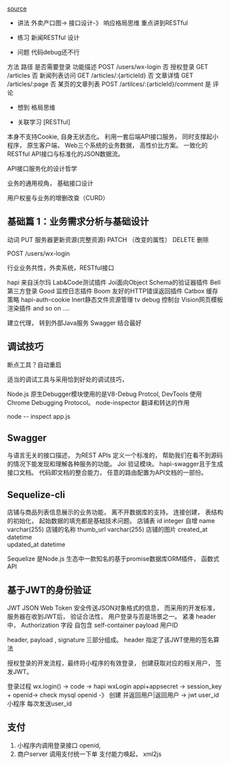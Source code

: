 [source](https://juejin.im/book/5b63fdba6fb9a04fde5ae6d0/section/5b73bb6951882561501ea3b3)

- 讲法
  外卖产口图-> 接口设计-》 响应格局思维
  重点讲到RESTful 

- 练习 
  新闻RESTful 设计

- 问题
  代码debug还不行
  

方法         路径                  是否需要登录          功能描述
POST       /users/wx-login          否                授权登录
GET        /articles                   否                新闻列表访问
GET        /articles/:{articleId}   否                文章详情
GET        /articles/:page          否                某页的文章列表
POST       /artilces/:{articleId}/comment 是          评论

- 想到
  格局思维

- 关联学习
[RESTful]  

本身不支持Cookie, 自身无状态化。
利用一套后端API接口服务， 同时支撑起小程序， 原生客户端， Web三个系统的业务数据， 高性价比方案。
一致化的RESTful API接口与标准化的JSON数据流。

API接口服务化的设计哲学

业务的通用视角， 基础接口设计

用户权鉴与业务的增删改查（CURD）

## 基础篇 1：业务需求分析与基础设计

动词
PUT 服务器更新资源(完整资源)
PATCH （改变的属性）
DELETE 删除

POST /users/wx-login  

行业业务共性，外卖系统，RESTful接口

hapi
来自沃尔玛
Lab&Code测试插件
Joi面向Object Schema的验证器插件
Bell 第三方登录
Good 监控日志插件
Boom 友好的HTTP错误返回插件
Catbox 缓存策略
hapi-auth-cookie 
Inert静态文件资源管理
tv debug 控制台
Vision网页模板渲染插件
and so on ....

建立代理， 转到外部Java服务
Swagger 结合最好

## 调试技巧
断点工具？自动重启

适当的调试工具与采用恰到好处的调试技巧， 

Node.js 原生Debugger模块使用的是V8-Debug Protcol, 
DevTools 使用Chrome Debugging Protocol。 
node-inspector 翻译和转达的作用

node -- inspect app.js

## Swagger

与语言无关的接口描述， 为REST APIs 定义一个标准的， 帮助我们在看不到源码的情况下能发现和理解各种服务的功能。
Joi 验证模块。 hapi-swagger且于生成接口文档。 
代码即文档的整合能力， 
任意的路由配置为API文档的一部份。 

## Sequelize-cli

店铺与商品列表信息展示的业务功能， 离不开数据库的支持。 
连接创建， 表结构的初始化， 起始数据的填充都是基础技术问题。 
店铺表
id         integer         自增
name       varchar(255)    店铺的名称
thumb_url  varchar(255)    店铺的图片
created_at datetime      
updated_at datetime


Sequelize 是Node.js 生态中一款知名的基于promise数据库ORM插件， 函数式API


## 基于JWT的身份验证

JWT JSON Web Token
安全传送JSON对象格式的信息， 而采用的开发标准， 
服务器在收到JWT后， 验证合法性， 用户登录与否是场景之一。
紧凑  header中， Authorization 字段
自包含 self-container
payload  用户ID

header, payload , signature 三部分组成。 
header 指定了该JWT使用的签名算法

授权登录的开发流程，最终将小程序的有效登录， 创建获取对应的相关用户， 签发JWT。

登录过程
wx.login() -> code -> hapi wxLogin appi+appsecret -> session_key + openid-> check mysql openid -》 创建
并返回用户|返回用户 -> jwt user_id
小程序 每次发送user_id

## 支付
1. 小程序内调用登录接口 openid, 
2. 商户server 调用支付统一下单
支付能力唤起， 
xml2js 
